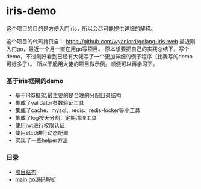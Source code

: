 # iris-demo
这个项目的目的是方便入门iris，所以会尽可能提供详细的解释。


这个项目的代码拷贝自：
https://github.com/wyanlord/golang-iris-web
最近刚入门go，最近一个月一直在用go写项目。
原本想要把自己的实践总结下，写个demo，不过刚好看到已经有大佬写了一个更加详细的例子程序（比我写的demo可好多了）。
所以干脆用大佬的项目做示例。顺便可以再学习下。




### 基于iris框架的demo
+ 基于IRIS框架,最主要的是合理的分配目录结构
+ 集成了validator参数验证工具
+ 集成了cache、mysql、redis、redis-locker等小工具
+ 集成了log按天分割，定期清理工具
+ 使用jwt进行权限认证
+ 使用etcd进行动态配置
+ 实现了一些helper方法

### 目录
+ [项目结构](doc/项目结构.md) 
+ [main.go源码解析](doc/main.go源码解析.md) 


